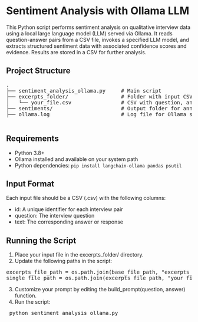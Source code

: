 # Sentiment Analysis with Ollama LLM
This Python script performs sentiment analysis on qualitative interview data using a local large language model (LLM) served via Ollama. It reads question-answer pairs from a CSV file, invokes a specified LLM model, and extracts structured sentiment data with associated confidence scores and evidence. Results are stored in a CSV for further analysis.

## Project Structure
<pre>
.
├── sentiment_analysis_ollama.py     # Main script
├── excerpts_folder/                 # Folder with input CSV files
│   └── your_file.csv                # CSV with question, answer, and id columns
├── sentiments/                      # Output folder for annotated CSV files
├── ollama.log                       # Log file for Ollama server output

</pre>
## Requirements
- Python 3.8+
- Ollama installed and available on your system path
- Python dependencies:
`pip install langchain-ollama pandas psutil`

## Input Format
Each input file should be a CSV (.csv) with the following columns:
- id: A unique identifier for each interview pair
- question: The interview question
- text: The corresponding answer or response

## Running the Script
1. Place your input file in the excerpts_folder/ directory.
2. Update the following paths in the script:
<pre>
excerpts_file_path = os.path.join(base_file_path, "excerpts_folder")
single_file_path = os.path.join(excerpts_file_path, "your_file.csv")
</pre>
3. Customize your prompt by editing the build_prompt(question, answer) function.
4. Run the script:
<pre> python sentiment_analysis_ollama.py </pre>
